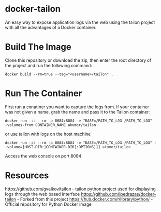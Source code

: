 docker-tailon
=============

An easy way to expose application logs via the web using the tailon project with all the advantages of a Docker container.

# Build The Image

Clone this repository or download the zip, then enter the root directory of the project and run the following command:

```
docker build --rm=true --tag="<username>/tailon" .
```

# Run The Container
First run a conatiner you want to capture the logs from. If your container was not given a name, grab the name and pass it to the Tailon container:

```
docker run -it --rm -p 8084:8084 -e "BASE=/PATH_TO_LOG /PATH_TO_LOG" --volumes-from CONTAINER_NAME akumor/tailon
```

or use tailon with logs on the host machine

```
docker run -it --rm -p 8084:8084 -e "BASE=/PATH_TO_LOG /PATH_TO_LOG" --volume=[HOST-DIR:]CONTAINER-DIR[:OPTIONS]]] akumor/tailon
```

Access the web console on port 8084

# Resources

https://github.com/gvalkov/tailon - tailon python project used for displaying logs through the web based interface
https://github.com/ipedrazas/docker-tailon - Forked from this project
https://hub.docker.com/r/library/python/ - Official repository for Python Docker image

